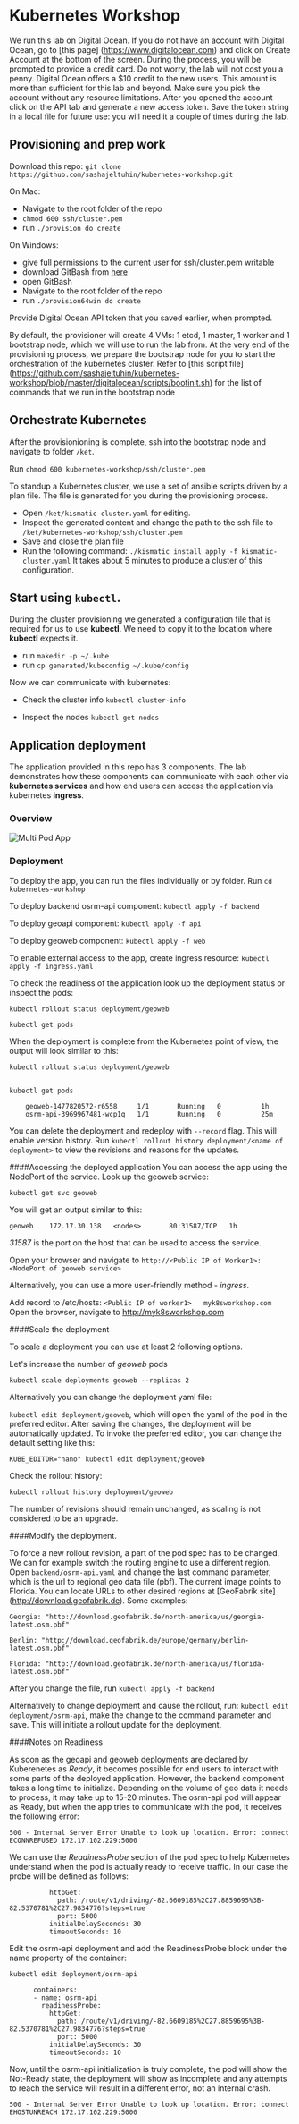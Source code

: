 # Kubernetes Workshop

We run this lab on Digital Ocean. If you do not have an account with Digital Ocean, go to [this page] (https://www.digitalocean.com) and click on Create Account at the bottom of the screen. During the process, you will be prompted to
provide a credit card. Do not worry, the lab will not cost you a penny. Digital Ocean offers a $10 credit to the new users.
This amount is more than sufficient for this lab and beyond. Make sure you pick the account without any resource limitations.
After you opened the account click on the API tab and generate a new access token. Save the token string in a local file for future use: you will need it a couple of times during the lab.

## Provisioning and prep work

Download this repo:
```git clone https://github.com/sashajeltuhin/kubernetes-workshop.git```

On Mac:
  * Navigate to the root folder of the repo
  * `chmod 600 ssh/cluster.pem`
  * run `./provision do create`

On Windows:
  * give full permissions to the current user for ssh/cluster.pem writable 
  * download GitBash from [here](https://git-scm.com/downloads)
  * open GitBash
  * Navigate to the root folder of the repo
  * run `./provision64win do create`
  

Provide Digital Ocean API token that you saved earlier, when prompted.

By default, the provisioner will create 4 VMs: 1 etcd, 1 master, 1 worker and 1 bootstrap node, which we will use to run the lab from.
At the very end of the provisioning process, we prepare the bootstrap node for you to start the orchestration of the kubernetes cluster. Refer to [this script file] (https://github.com/sashajeltuhin/kubernetes-workshop/blob/master/digitalocean/scripts/bootinit.sh) for the list of commands that we run in the bootstrap node


## Orchestrate Kubernetes  
After the provisionioning is complete, ssh into the bootstrap node and navigate to folder `/ket`.

Run `chmod 600 kubernetes-workshop/ssh/cluster.pem`

To standup a Kubernetes cluster, we use a set of ansible scripts driven by a plan file. The file is generated for you during the provisioning process.
* Open `/ket/kismatic-cluster.yaml` for editing.
* Inspect the generated content and change the path to the ssh file to `/ket/kubernetes-workshop/ssh/cluster.pem`
* Save and close the plan file
* Run the following command:
`./kismatic install apply -f kismatic-cluster.yaml`
It takes about 5 minutes to produce a cluster of this configuration.

## Start using `kubectl`. 
During the cluster provisioning we generated a configuration file that is required for us to use **kubectl**. We need to copy it to the location where **kubectl** expects it.
* run `makedir -p ~/.kube`
* run `cp generated/kubeconfig ~/.kube/config`

Now we can communicate with kubernetes:

* Check the cluster info
`kubectl cluster-info`

* Inspect the nodes
`kubectl get nodes`

## Application deployment

The application provided in this repo has 3 components. The lab demonstrates how these components can communicate with each other via **kubernetes services** and how end users can access the application via kubernetes **ingress**.

### Overview
![Multi Pod App](https://github.com/sashajeltuhin/kubernetes-workshop/blob/master/app.png "Multi Pod App")


### Deployment

To deploy the app, you can run the files individually or by folder.
Run `cd kubernetes-workshop`

To deploy backend osrm-api component:
`kubectl apply -f backend`

To deploy geoapi component:
`kubectl apply -f api`

To deploy geoweb component:
`kubectl apply -f web`


To enable external access to the app, create ingress resource:
`kubectl apply -f ingress.yaml`

To check the readiness of the application look up the deployment status or inspect the pods:

`kubectl rollout status deployment/geoweb`

`kubectl get pods`

When the deployment is complete from the Kubernetes point of view, the output will look similar to this:

`kubectl rollout status deployment/geoweb`

```deployment "geoweb" successfully rolled out
```

`kubectl get pods`
``` geoapi-662170153-jnv66      1/1       Running   0          1h
	geoweb-1477820572-r6558     1/1       Running   0          1h
    osrm-api-3969967481-wcp1q   1/1       Running   0          25m
```


You can delete the deployment and redeploy with `--record` flag. This will enable version history.
Run `kubectl rollout history deployment/<name of deployment>` to view the revisions and reasons for the updates.

####Accessing the deployed application
You can access the app using the NodePort of the service.
Look up the geoweb service:

`kubectl get svc geoweb`

You will get an output similar to this:

`geoweb    172.17.30.138   <nodes>       80:31587/TCP   1h`

*31587* is the port on the host that can be used to access the service.

Open your browser and navigate to `http://<Public IP of Worker1>:<NodePort of geoweb service>`



Alternatively, you can use a more user-friendly method - *ingress*.

Add record to /etc/hosts:
`<Public IP of worker1>	  myk8sworkshop.com`
Open the browser, navigate to http://myk8sworkshop.com


####Scale the deployment

To scale a deployment you can use at least 2 following options.

Let's increase the number of *geoweb* pods

`kubectl scale deployments geoweb --replicas 2`

Alternatively you can change the deployment yaml file:

`kubectl edit deployment/geoweb`, which will open the yaml of the pod in the preferred editor. After saving the changes, the deployment will be automatically updated.
To invoke the preferred editor, you can change the default setting like this:

`KUBE_EDITOR="nano" kubectl edit deployment/geoweb`

Check the rollout history:

`kubectl rollout history deployment/geoweb`

The number of revisions should remain unchanged, as scaling is not considered to be an upgrade.


####Modify the deployment. 

To force a new rollout revision, a part of the pod spec has to be changed. We can for example switch the routing engine to use a different region.
 Open `backend/osrm-api.yaml` and change the last command parameter, which is the url to regional
geo data file (pbf). The current image points to Florida. You can locate URLs to other desired regions at [GeoFabrik site] (http://download.geofabrik.de).
Some examples:

`Georgia: "http://download.geofabrik.de/north-america/us/georgia-latest.osm.pbf"`

`Berlin: "http://download.geofabrik.de/europe/germany/berlin-latest.osm.pbf" `

`Florida: "http://download.geofabrik.de/north-america/us/florida-latest.osm.pbf"`


After you change the file, run
`kubectl apply -f backend`


Alternatively to change deployment and cause the rollout, run:
`kubectl edit deployment/osrm-api`, make the change to the command parameter and save. This will initiate a rollout update for the deployment.

####Notes on Readiness 

As soon as the geoapi and geoweb deployments are declared by Kuberenetes as *Ready*, it becomes possible for end users to interact with some parts of the deployed application.
However, the backend component takes a long time to initialize. Depending on the volume of geo data it needs to process, it may take up to 15-20 minutes. 
The osrm-api pod will appear as Ready, but when the app tries to communicate with the pod, it receives the following error:

`500 - Internal Server Error Unable to look up location. Error: connect ECONNREFUSED 172.17.102.229:5000`

We can use the *ReadinessProbe* section of the pod spec to help Kubernetes understand when the pod is actually ready to receive traffic.
In our case the probe will be defined as follows:

```      readinessProbe:
          httpGet:
            path: /route/v1/driving/-82.6609185%2C27.8859695%3B-82.5370781%2C27.9834776?steps=true
            port: 5000
          initialDelaySeconds: 30
          timeoutSeconds: 10
```

Edit the osrm-api deployment and add the ReadinessProbe block under the name property of the container:

`kubectl edit deployment/osrm-api`

```
      containers:
      - name: osrm-api
        readinessProbe:
          httpGet:
            path: /route/v1/driving/-82.6609185%2C27.8859695%3B-82.5370781%2C27.9834776?steps=true
            port: 5000
          initialDelaySeconds: 30
          timeoutSeconds: 10
```


Now, until the osrm-api initialization is truly complete, the pod will show the Not-Ready state, the deployment will show as incomplete and any attempts to reach the service will result in a different error, not an internal crash.

`500 - Internal Server Error Unable to look up location. Error: connect EHOSTUNREACH 172.17.102.229:5000`



